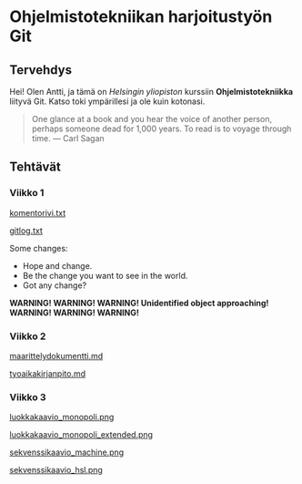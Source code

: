 # Ohjelmistotekniikan harjoitustyön Git

## Tervehdys

Hei! Olen Antti, ja tämä on *Helsingin yliopiston* kurssiin **Ohjelmistotekniikka** liityvä Git. Katso toki ympärillesi ja ole kuin kotonasi.


>One glance at a book and you hear the voice of another person, perhaps someone dead for 1,000 years.
> To read is to voyage through time. ― Carl Sagan 

## Tehtävät

### Viikko 1

[komentorivi.txt](https://github.com/kafenoir/ot-harjoitustyo/blob/master/laskarit/komentorivi.txt)

[gitlog.txt](https://github.com/kafenoir/ot-harjoitustyo/blob/master/laskarit/gitlog.txt)

Some changes:

* Hope and change.
* Be the change you want to see in the world.
* Got any change?

**WARNING! WARNING! WARNING! Unidentified object approaching! WARNING! WARNING! WARNING!**

### Viikko 2

[maarittelydokumentti.md](https://github.com/kafenoir/ot-harjoitustyo/blob/master/dokumentointi/maarittelydokumentti.md)

[tyoaikakirjanpito.md](https://github.com/kafenoir/ot-harjoitustyo/blob/master/dokumentointi/tyoaikakirjanpito.md)

### Viikko 3

[luokkakaavio_monopoli.png](https://github.com/kafenoir/ot-harjoitustyo/blob/master/laskarit/viikko3/luokkakaavio_monopoli.png)

[luokkakaavio_monopoli_extended.png](https://github.com/kafenoir/ot-harjoitustyo/blob/master/laskarit/viikko3/luokkakaavio_monopoli_extended.png)

[sekvenssikaavio_machine.png](https://github.com/kafenoir/ot-harjoitustyo/blob/master/laskarit/viikko3/sekvenssikaavio_machine.png)

[sekvenssikaavio_hsl.png](https://github.com/kafenoir/ot-harjoitustyo/blob/master/laskarit/viikko3/sekvenssikaavio_hsl.png)


